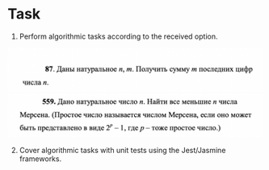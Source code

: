 # Task

1.  Perform algorithmic tasks according to the received option.

![alt text](https://github.com/Filiczini/webUI-group-softserve/blob/main/WEBUI%20Club/sprint9/imgs/task87.png?raw=true)
![alt text](https://github.com/Filiczini/webUI-group-softserve/blob/main/WEBUI%20Club/sprint9/imgs/task559.png?raw=true)

2.  Cover algorithmic tasks with unit tests using the Jest/Jasmine frameworks.

